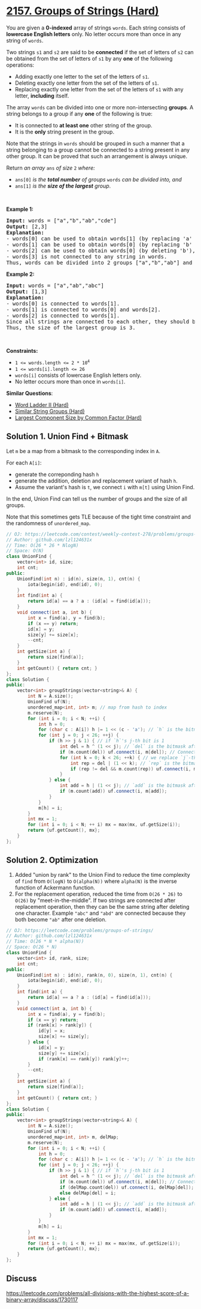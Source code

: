 # [2157. Groups of Strings (Hard)](https://leetcode.com/problems/groups-of-strings/)

<p>You are given a <strong>0-indexed</strong> array of strings <code>words</code>. Each string consists of <strong>lowercase English letters</strong> only. No letter occurs more than once in any string of <code>words</code>.</p>

<p>Two strings <code>s1</code> and <code>s2</code> are said to be <strong>connected</strong> if the set of letters of <code>s2</code> can be obtained from the set of letters of <code>s1</code> by any <strong>one</strong> of the following operations:</p>

<ul>
	<li>Adding exactly one letter to the set of the letters of <code>s1</code>.</li>
	<li>Deleting exactly one letter from the set of the letters of <code>s1</code>.</li>
	<li>Replacing exactly one letter from the set of the letters of <code>s1</code> with any letter, <strong>including</strong> itself.</li>
</ul>

<p>The array <code>words</code> can be divided into one or more non-intersecting <strong>groups</strong>. A string belongs to a group if any <strong>one</strong> of the following is true:</p>

<ul>
	<li>It is connected to <strong>at least one</strong> other string of the group.</li>
	<li>It is the <strong>only</strong> string present in the group.</li>
</ul>

<p>Note that the strings in <code>words</code> should be grouped in such a manner that a string belonging to a group cannot be connected to a string present in any other group. It can be proved that such an arrangement is always unique.</p>

<p>Return <em>an array</em> <code>ans</code> <em>of size</em> <code>2</code> <em>where:</em></p>

<ul>
	<li><code>ans[0]</code> <em>is the <strong>total number</strong> of groups</em> <code>words</code> <em>can be divided into, and</em></li>
	<li><code>ans[1]</code> <em>is the <strong>size of the largest</strong> group</em>.</li>
</ul>

<p>&nbsp;</p>
<p><strong>Example 1:</strong></p>

<pre><strong>Input:</strong> words = ["a","b","ab","cde"]
<strong>Output:</strong> [2,3]
<strong>Explanation:</strong>
- words[0] can be used to obtain words[1] (by replacing 'a' with 'b'), and words[2] (by adding 'b'). So words[0] is connected to words[1] and words[2].
- words[1] can be used to obtain words[0] (by replacing 'b' with 'a'), and words[2] (by adding 'a'). So words[1] is connected to words[0] and words[2].
- words[2] can be used to obtain words[0] (by deleting 'b'), and words[1] (by deleting 'a'). So words[2] is connected to words[0] and words[1].
- words[3] is not connected to any string in words.
Thus, words can be divided into 2 groups ["a","b","ab"] and ["cde"]. The size of the largest group is 3.  
</pre>

<p><strong>Example 2:</strong></p>

<pre><strong>Input:</strong> words = ["a","ab","abc"]
<strong>Output:</strong> [1,3]
<strong>Explanation:</strong>
- words[0] is connected to words[1].
- words[1] is connected to words[0] and words[2].
- words[2] is connected to words[1].
Since all strings are connected to each other, they should be grouped together.
Thus, the size of the largest group is 3.
</pre>

<p>&nbsp;</p>
<p><strong>Constraints:</strong></p>

<ul>
	<li><code>1 &lt;= words.length &lt;= 2 * 10<sup>4</sup></code></li>
	<li><code>1 &lt;= words[i].length &lt;= 26</code></li>
	<li><code>words[i]</code> consists of lowercase English letters only.</li>
	<li>No letter occurs more than once in <code>words[i]</code>.</li>
</ul>


**Similar Questions**:
* [Word Ladder II (Hard)](https://leetcode.com/problems/word-ladder-ii/)
* [Similar String Groups (Hard)](https://leetcode.com/problems/similar-string-groups/)
* [Largest Component Size by Common Factor (Hard)](https://leetcode.com/problems/largest-component-size-by-common-factor/)

## Solution 1. Union Find + Bitmask

Let `m` be a map from a bitmask to the corresponding index in `A`.

For each `A[i]`:
* generate the correponding hash `h`
* generate the addition, deletion and replacement variant of hash `h`.
* Assume the variant's hash is `t`, we connect `i` with `m[t]` using Union Find.

In the end, Union Find can tell us the number of groups and the size of all groups.

Note that this sometimes gets TLE because of the tight time constraint and the randomness of `unordered_map`.

```cpp
// OJ: https://leetcode.com/contest/weekly-contest-278/problems/groups-of-strings/
// Author: github.com/lzl124631x
// Time: O(26 * 26 * NlogN)
// Space: O(N)
class UnionFind {
    vector<int> id, size;
    int cnt;
public:
    UnionFind(int n) : id(n), size(n, 1), cnt(n) {
        iota(begin(id), end(id), 0);
    }
    int find(int a) {
        return id[a] == a ? a : (id[a] = find(id[a]));
    }
    void connect(int a, int b) {
        int x = find(a), y = find(b);
        if (x == y) return;
        id[x] = y;
        size[y] += size[x];
        --cnt;
    }
    int getSize(int a) {
        return size[find(a)];
    }
    int getCount() { return cnt; }
};
class Solution {
public:
    vector<int> groupStrings(vector<string>& A) {
        int N = A.size();
        UnionFind uf(N);
        unordered_map<int, int> m; // map from hash to index
        m.reserve(N);
        for (int i = 0; i < N; ++i) {
            int h = 0;
            for (char c : A[i]) h |= 1 << (c - 'a'); // `h` is the bitmask representation of `A[i]`
            for (int j = 0; j < 26; ++j) {
                if (h >> j & 1) { // if `h`'s j-th bit is 1
                    int del = h ^ (1 << j); // `del` is the bitmask after deleting the `j`-th bit
                    if (m.count(del)) uf.connect(i, m[del]); // Connect `A[i]` with its deletion variant
                    for (int k = 0; k < 26; ++k) { // we replace `j`-th bit with `k`-th bit
                        int rep = del | (1 << k); // `rep` is the bitmask after replacing `j`-th bit with `k`-th bit.
                        if (rep != del && m.count(rep)) uf.connect(i, m[rep]);
                    }
                } else {
                    int add = h | (1 << j); // `add` is the bitmask after adding `j`-th bit
                    if (m.count(add)) uf.connect(i, m[add]);
                }
            }
            m[h] = i;
        }
        int mx = 1;
        for (int i = 0; i < N; ++ i) mx = max(mx, uf.getSize(i));
        return {uf.getCount(), mx};
    }
};
```

## Solution 2. Optimization

1. Added "union by rank" to the Union Find to reduce the time complexity of `find` from `O(logN)` to `O(alpha(N))` where `alpha(N)` is the inverse function of Ackermann function.
2. For the replacement operation, reduced the time from `O(26 * 26)` to `O(26)` by "meet-in-the-middle". If two strings are connected after replacement operation, then they can be the same string after deleting one character. Example `"abc"` and `"abd"` are connected because they both become `"ab"` after one deletion.

```cpp
// OJ: https://leetcode.com/problems/groups-of-strings/
// Author: github.com/lzl124631x
// Time: O(26 * N * alpha(N))
// Space: O(26 * N)
class UnionFind {
    vector<int> id, rank, size;
    int cnt;
public:
    UnionFind(int n) : id(n), rank(n, 0), size(n, 1), cnt(n) {
        iota(begin(id), end(id), 0);
    }
    int find(int a) {
        return id[a] == a ? a : (id[a] = find(id[a]));
    }
    void connect(int a, int b) {
        int x = find(a), y = find(b);
        if (x == y) return;
        if (rank[x] > rank[y]) {
            id[y] = x;
            size[x] += size[y];
        } else {
            id[x] = y;
            size[y] += size[x];
            if (rank[x] == rank[y]) rank[y]++;
        }
        --cnt;
    }
    int getSize(int a) {
        return size[find(a)];
    }
    int getCount() { return cnt; }
};
class Solution {
public:
    vector<int> groupStrings(vector<string>& A) {
        int N = A.size();
        UnionFind uf(N);
        unordered_map<int, int> m, delMap;
        m.reserve(N);
        for (int i = 0; i < N; ++i) {
            int h = 0;
            for (char c : A[i]) h |= 1 << (c - 'a'); // `h` is the bitmask representation of `A[i]`
            for (int j = 0; j < 26; ++j) {
                if (h >> j & 1) { // if `h`'s j-th bit is 1
                    int del = h ^ (1 << j); // `del` is the bitmask after deleting the `j`-th bit
                    if (m.count(del)) uf.connect(i, m[del]); // Connect `A[i]` with its deletion variant
                    if (delMap.count(del)) uf.connect(i, delMap[del]);
                    else delMap[del] = i;
                } else {
                    int add = h | (1 << j); // `add` is the bitmask after adding `j`-th bit
                    if (m.count(add)) uf.connect(i, m[add]);
                }
            }
            m[h] = i;
        }
        int mx = 1;
        for (int i = 0; i < N; ++ i) mx = max(mx, uf.getSize(i));
        return {uf.getCount(), mx};
    }
};
```

## Discuss

https://leetcode.com/problems/all-divisions-with-the-highest-score-of-a-binary-array/discuss/1730117
